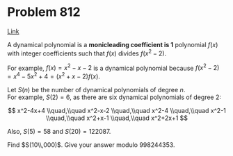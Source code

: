 # Problem 812

[Link](https://projecteuler.net/problem=812)

A dynamical polynomial is a **monicleading coefficient is $1$** polynomial $f(x)$ with integer coefficients such that $f(x)$ divides $f(x^2-2)$.

For example, $f(x) = x^2 - x - 2$ is a dynamical polynomial because $f(x^2-2) = x^4-5x^2+4 = (x^2 + x -2)f(x)$.

Let $S(n)$ be the number of dynamical polynomials of degree $n$.  
For example, $S(2)=6$, as there are six dynamical polynomials of degree $2$:

$$ x^2-4x+4 \\quad,\\quad x^2-x-2 \\quad,\\quad x^2-4 \\quad,\\quad x^2-1 \\quad,\\quad x^2+x-1 \\quad,\\quad x^2+2x+1 $$

Also, $S(5)=58$ and $S(20)=122087$.

Find $S(10\\,000)$. Give your answer modulo $998244353$.
